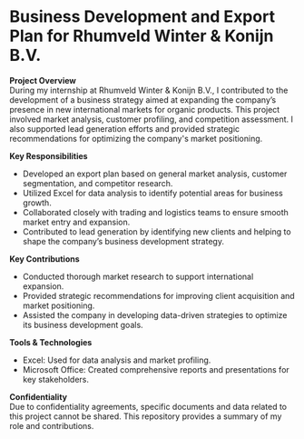# Business Development and Export Plan for Rhumveld Winter & Konijn B.V.

**Project Overview**  
During my internship at Rhumveld Winter & Konijn B.V., I contributed to the development of a business strategy aimed at expanding the company’s presence in new international markets for organic products. This project involved market analysis, customer profiling, and competition assessment. I also supported lead generation efforts and provided strategic recommendations for optimizing the company's market positioning.

**Key Responsibilities**  
- Developed an export plan based on general market analysis, customer segmentation, and competitor research.
- Utilized Excel for data analysis to identify potential areas for business growth.
- Collaborated closely with trading and logistics teams to ensure smooth market entry and expansion.
- Contributed to lead generation by identifying new clients and helping to shape the company’s business development strategy.

**Key Contributions**  
- Conducted thorough market research to support international expansion.
- Provided strategic recommendations for improving client acquisition and market positioning.
- Assisted the company in developing data-driven strategies to optimize its business development goals.

**Tools & Technologies**  
- Excel: Used for data analysis and market profiling.
- Microsoft Office: Created comprehensive reports and presentations for key stakeholders.

**Confidentiality**  
Due to confidentiality agreements, specific documents and data related to this project cannot be shared. This repository provides a summary of my role and contributions.
